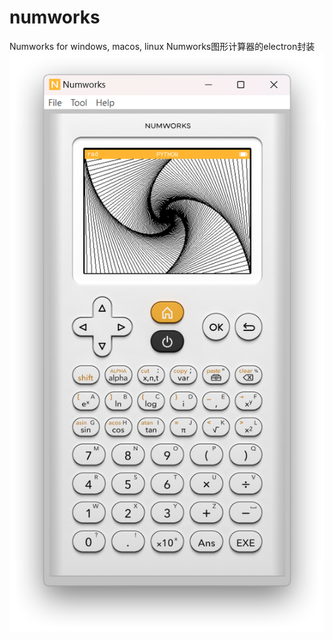 # numworks
Numworks for windows, macos, linux
Numworks图形计算器的electron封装
![](https://github.com/ShevonKuan/numworks/blob/master/demo.png?raw=true)

